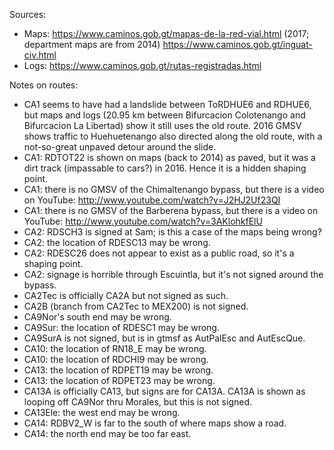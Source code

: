 Sources:
* Maps: https://www.caminos.gob.gt/mapas-de-la-red-vial.html (2017; department maps are from 2014) https://www.caminos.gob.gt/inguat-civ.html
* Logs: https://www.caminos.gob.gt/rutas-registradas.html

Notes on routes:
* CA1 seems to have had a landslide between ToRDHUE6 and RDHUE6, but maps and logs (20.95 km between Bifurcacion Colotenango and Bifurcacion La Libertad) show it still uses the old route. 2016 GMSV shows traffic to Huehuetenango also directed along the old route, with a not-so-great unpaved detour around the slide.
* CA1: RDTOT22 is shown on maps (back to 2014) as paved, but it was a dirt track (impassable to cars?) in 2016. Hence it is a hidden shaping point.
* CA1: there is no GMSV of the Chimaltenango bypass, but there is a video on YouTube: http://www.youtube.com/watch?v=J2HJ2Uf23QI
* CA1: there is no GMSV of the Barberena bypass, but there is a video on YouTube: http://www.youtube.com/watch?v=3AKlohkfElU
* CA2: RDSCH3 is signed at Sam; is this a case of the maps being wrong?
* CA2: the location of RDESC13 may be wrong.
* CA2: RDESC26 does not appear to exist as a public road, so it's a shaping point.
* CA2: signage is horrible through Escuintla, but it's not signed around the bypass.
* CA2Tec is officially CA2A but not signed as such.
* CA2B (branch from CA2Tec to MEX200) is not signed.
* CA9Nor's south end may be wrong.
* CA9Sur: the location of RDESC1 may be wrong.
* CA9SurA is not signed, but is in gtmsf as AutPalEsc and AutEscQue.
* CA10: the location of RN18_E may be wrong.
* CA10: the location of RDCHI9 may be wrong.
* CA13: the location of RDPET19 may be wrong.
* CA13: the location of RDPET23 may be wrong.
* CA13A is officially CA13, but signs are for CA13A. CA13A is shown as looping off CA9Nor thru Morales, but this is not signed.
* CA13Ele: the west end may be wrong.
* CA14: RDBV2_W is far to the south of where maps show a road.
* CA14: the north end may be too far east.
